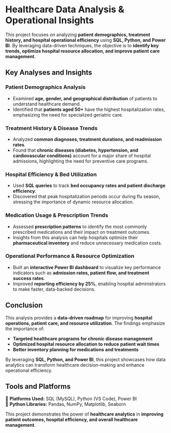 # **Healthcare Data Analysis & Operational Insights**  

This project focuses on analyzing **patient demographics, treatment history, and hospital operational efficiency** using **SQL, Python, and Power BI**. By leveraging data-driven techniques, the objective is to **identify key trends, optimize hospital resource allocation, and improve patient care management**.  

## **Key Analyses and Insights**  

### **Patient Demographics Analysis**  
- Examined **age, gender, and geographical distribution** of patients to understand healthcare demand.  
- Identified that **patients aged 50+** have the highest hospitalization rates, emphasizing the need for specialized geriatric care.  

### **Treatment History & Disease Trends**  
- Analyzed **common diagnoses, treatment durations, and readmission rates**.  
- Found that **chronic diseases (diabetes, hypertension, and cardiovascular conditions)** account for a major share of hospital admissions, highlighting the need for preventive care programs.  

### **Hospital Efficiency & Bed Utilization**  
- Used **SQL queries** to track **bed occupancy rates and patient discharge efficiency**.  
- Discovered that peak hospitalization periods occur during flu season, stressing the importance of dynamic resource allocation.  

### **Medication Usage & Prescription Trends**  
- Assessed **prescription patterns** to identify the most commonly prescribed medications and their impact on treatment outcomes.  
- Insights from this analysis can help hospitals optimize their **pharmaceutical inventory** and reduce unnecessary medication costs.  

### **Operational Performance & Resource Optimization**  
- Built an **interactive Power BI dashboard** to visualize key performance indicators such as **admission rates, patient flow, and treatment success rates**.  
- Improved **reporting efficiency by 25%**, enabling hospital administrators to make faster, data-backed decisions.  

## **Conclusion**  
This analysis provides a **data-driven roadmap** for improving **hospital operations, patient care, and resource utilization**. The findings emphasize the importance of:  
- **Targeted healthcare programs for chronic disease management**  
- **Optimized hospital resource allocation to reduce patient wait times**  
- **Better inventory planning for medications and treatments**  

By leveraging **SQL, Python, and Power BI**, this project showcases how data analytics can transform healthcare decision-making and enhance operational efficiency.  

## **Tools and Platforms**  
🔹 **Platforms Used:** SQL (MySQL), Python (VS Code), Power BI  
🔹 **Python Libraries:** Pandas, NumPy, Matplotlib, Seaborn  

This project demonstrates the power of **healthcare analytics** in **improving patient outcomes, hospital efficiency, and overall healthcare management**.  

